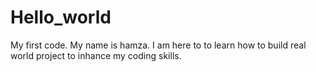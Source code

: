 # Hello_world
My first code.
My name is hamza.
I am here to to learn how to build real world project to inhance my coding skills.
